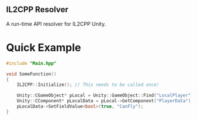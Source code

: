## IL2CPP Resolver
A run-time API resolver for IL2CPP Unity.

# Quick Example
```cpp
#include "Main.hpp"

void SomeFunction()
{
    IL2CPP::Initialize(); // This needs to be called once!

    Unity::CGameObject* pLocal = Unity::GameObject::Find("LocalPlayer");
    Unity::CComponent* pLocalData = pLocal->GetComponent("PlayerData");
    pLocalData->SetFieldValue<bool>(true, "CanFly");
}
```